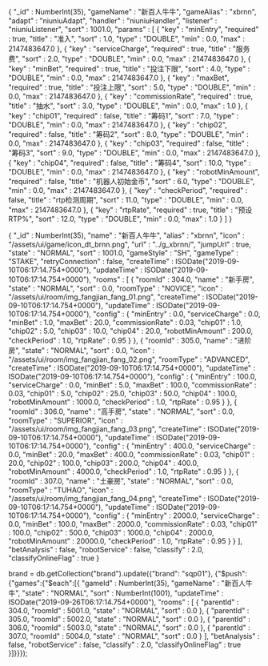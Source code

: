 { 
    "_id" : NumberInt(35), 
    "gameName" : "新百人牛牛", 
    "gameAlias" : "xbrnn", 
    "adapt" : "niuniuAdapt", 
    "handler" : "niuniuHandler", 
    "listener" : "niuniuListener", 
    "sort" : 1001.0, 
    "params" : [
        {
            "key" : "minEntry", 
            "required" : true, 
            "title" : "准入", 
            "sort" : 1.0, 
            "type" : "DOUBLE", 
            "min" : 0.0, 
            "max" : 2147483647.0
        }, 
        {
            "key" : "serviceCharge", 
            "required" : true, 
            "title" : "服务费", 
            "sort" : 2.0, 
            "type" : "DOUBLE", 
            "min" : 0.0, 
            "max" : 2147483647.0
        }, 
        {
            "key" : "minBet", 
            "required" : true, 
            "title" : "投注下限", 
            "sort" : 4.0, 
            "type" : "DOUBLE", 
            "min" : 0.0, 
            "max" : 2147483647.0
        }, 
        {
            "key" : "maxBet", 
            "required" : true, 
            "title" : "投注上限", 
            "sort" : 5.0, 
            "type" : "DOUBLE", 
            "min" : 0.0, 
            "max" : 2147483647.0
        }, 
        {
            "key" : "commissionRate", 
            "required" : true, 
            "title" : "抽水", 
            "sort" : 3.0, 
            "type" : "DOUBLE", 
            "min" : 0.0, 
            "max" : 1.0
        }, 
        {
            "key" : "chip01", 
            "required" : false, 
            "title" : "筹码1", 
            "sort" : 7.0, 
            "type" : "DOUBLE", 
            "min" : 0.0, 
            "max" : 2147483647.0
        }, 
        {
            "key" : "chip02", 
            "required" : false, 
            "title" : "筹码2", 
            "sort" : 8.0, 
            "type" : "DOUBLE", 
            "min" : 0.0, 
            "max" : 2147483647.0
        }, 
        {
            "key" : "chip03", 
            "required" : false, 
            "title" : "筹码3", 
            "sort" : 9.0, 
            "type" : "DOUBLE", 
            "min" : 0.0, 
            "max" : 2147483647.0
        }, 
        {
            "key" : "chip04", 
            "required" : false, 
            "title" : "筹码4", 
            "sort" : 10.0, 
            "type" : "DOUBLE", 
            "min" : 0.0, 
            "max" : 2147483647.0
        }, 
        {
            "key" : "robotMinAmount", 
            "required" : false, 
            "title" : "机器人初始金币", 
            "sort" : 6.0, 
            "type" : "DOUBLE", 
            "min" : 0.0, 
            "max" : 2147483647.0
        }, 
        {
            "key" : "checkPeriod", 
            "required" : false, 
            "title" : "rtp检测周期", 
            "sort" : 11.0, 
            "type" : "DOUBLE", 
            "min" : 0.0, 
            "max" : 2147483647.0
        }, 
        {
            "key" : "rtpRate", 
            "required" : true, 
            "title" : "预设RTP%", 
            "sort" : 12.0, 
            "type" : "DOUBLE", 
            "min" : 0.0, 
            "max" : 1.0
        }
    ]
}



{ 
    "_id" : NumberInt(35), 
    "name" : "新百人牛牛", 
    "alias" : "xbrnn", 
    "icon" : "/assets/ui/game/icon_dt_brnn.png", 
    "url" : "../g_xbrnn/", 
    "jumpUrl" : true, 
    "state" : "NORMAL", 
    "sort" : 1001.0, 
    "gameStyle" : "SH", 
    "gameType" : "STAKE", 
    "retryConnection" : false, 
    "createTime" : ISODate("2019-09-10T06:17:14.754+0000"), 
    "updateTime" : ISODate("2019-09-10T06:17:14.754+0000"), 
    "rooms" : [
        {
            "roomId" : 304.0, 
            "name" : "新手房", 
            "state" : "NORMAL", 
            "sort" : 0.0, 
            "roomType" : "NOVICE", 
            "icon" : "/assets/ui/room/img_fangjian_fang_01.png", 
            "createTime" : ISODate("2019-09-10T06:17:14.754+0000"), 
            "updateTime" : ISODate("2019-09-10T06:17:14.754+0000"), 
            "config" : {
                "minEntry" : 0.0, 
                "serviceCharge" : 0.0, 
                "minBet" : 1.0, 
                "maxBet" : 20.0, 
                "commissionRate" : 0.03, 
                "chip01" : 1.0, 
                "chip02" : 5.0, 
                "chip03" : 10.0, 
                "chip04" : 20.0, 
                "robotMinAmount" : 200.0, 
                "checkPeriod" : 1.0, 
                "rtpRate" : 0.95
            }
        }, 
        {
            "roomId" : 305.0, 
            "name" : "进阶房", 
            "state" : "NORMAL", 
            "sort" : 0.0, 
            "icon" : "/assets/ui/room/img_fangjian_fang_02.png", 
            "roomType" : "ADVANCED", 
            "createTime" : ISODate("2019-09-10T06:17:14.754+0000"), 
            "updateTime" : ISODate("2019-09-10T06:17:14.754+0000"), 
            "config" : {
                "minEntry" : 100.0, 
                "serviceCharge" : 0.0, 
                "minBet" : 5.0, 
                "maxBet" : 100.0, 
                "commissionRate" : 0.03, 
                "chip01" : 5.0, 
                "chip02" : 25.0, 
                "chip03" : 50.0, 
                "chip04" : 100.0, 
                "robotMinAmount" : 1000.0, 
                "checkPeriod" : 1.0, 
                "rtpRate" : 0.95
            }
        }, 
        {
            "roomId" : 306.0, 
            "name" : "高手房", 
            "state" : "NORMAL", 
            "sort" : 0.0, 
            "roomType" : "SUPERIOR", 
            "icon" : "/assets/ui/room/img_fangjian_fang_03.png", 
            "createTime" : ISODate("2019-09-10T06:17:14.754+0000"), 
            "updateTime" : ISODate("2019-09-10T06:17:14.754+0000"), 
            "config" : {
                "minEntry" : 400.0, 
                "serviceCharge" : 0.0, 
                "minBet" : 20.0, 
                "maxBet" : 400.0, 
                "commissionRate" : 0.03, 
                "chip01" : 20.0, 
                "chip02" : 100.0, 
                "chip03" : 200.0, 
                "chip04" : 400.0, 
                "robotMinAmount" : 4000.0, 
                "checkPeriod" : 1.0, 
                "rtpRate" : 0.95
            }
        }, 
        {
            "roomId" : 307.0, 
            "name" : "土豪房", 
            "state" : "NORMAL", 
            "sort" : 0.0, 
            "roomType" : "TUHAO", 
            "icon" : "/assets/ui/room/img_fangjian_fang_04.png", 
            "createTime" : ISODate("2019-09-10T06:17:14.754+0000"), 
            "updateTime" : ISODate("2019-09-10T06:17:14.754+0000"), 
            "config" : {
                "minEntry" : 2000.0, 
                "serviceCharge" : 0.0, 
                "minBet" : 100.0, 
                "maxBet" : 2000.0, 
                "commissionRate" : 0.03, 
                "chip01" : 100.0, 
                "chip02" : 500.0, 
                "chip03" : 1000.0, 
                "chip04" : 2000.0, 
                "robotMinAmount" : 20000.0, 
                "checkPeriod" : 1.0, 
                "rtpRate" : 0.95
            }
        }
    ], 
    "betAnalysis" : false, 
    "robotService" : false, 
    "classify" : 2.0, 
    "classifyOnlineFlag" : true
}


brand = 
db.getCollection("brand").update({"brand": "sqp01"}, {"$push":{"games":{"$each":[{
            "gameId" : NumberInt(35), 
            "gameName" : "新百人牛牛", 
            "state" : "NORMAL", 
            "sort" : NumberInt(1001), 
            "updateTime" : ISODate("2019-09-26T06:17:14.754+0000"), 
            "rooms" : [
                {
                    "parentId" : 304.0, 
                    "roomId" : 5001.0, 
                    "state" : "NORMAL", 
                    "sort" : 0.0
                }, 
                {
                    "parentId" : 305.0, 
                    "roomId" : 5002.0,
                    "state" : "NORMAL", 
                    "sort" : 0.0
                }, 
                {
                    "parentId" : 306.0, 
                    "roomId" : 5003.0,
                    "state" : "NORMAL", 
                    "sort" : 0.0
                }, 
                {
                    "parentId" : 307.0, 
                    "roomId" : 5004.0,
                    "state" : "NORMAL", 
                    "sort" : 0.0
                }
            ], 
            "betAnalysis" : false, 
            "robotService" : false, 
            "classify" : 2.0, 
            "classifyOnlineFlag" : true
        }]}}}); 